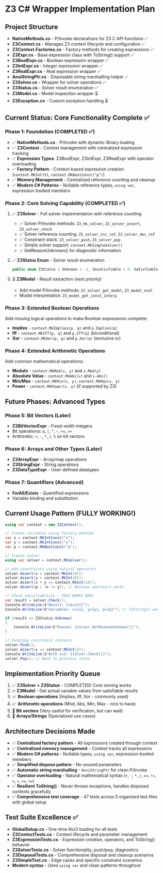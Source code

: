 # Z3 C# Wrapper Implementation Plan

## Project Structure
- **NativeMethods.cs** - P/Invoke declarations for Z3 C API functions ✅
- **Z3Context.cs** - Manages Z3 context lifecycle and configuration ✅
- **Z3Context.Factories.cs** - Factory methods for creating expressions ✅
- **Z3Expr.cs** - Base expression class with ToString() support ✅
- **Z3BoolExpr.cs** - Boolean expression wrapper ✅
- **Z3IntExpr.cs** - Integer expression wrapper ✅
- **Z3RealExpr.cs** - Real expression wrapper ✅
- **AnsiStringPtr.cs** - Disposable string marshalling helper ✅
- **Z3Solver.cs** - Wrapper for solver operations ✅
- **Z3Status.cs** - Solver result enumeration ✅
- **Z3Model.cs** - Model inspection wrapper ⏳
- **Z3Exception.cs** - Custom exception handling ⏳

## Current Status: Core Functionality Complete ✅

### Phase 1: Foundation (COMPLETED ✅)
- ✅ **NativeMethods.cs** - P/Invoke with dynamic library loading
- ✅ **Z3Context** - Context management with centralized expression tracking
- ✅ **Expression Types**: Z3BoolExpr, Z3IntExpr, Z3RealExpr with operator overloading
- ✅ **Factory Pattern** - Context-based expression creation (`context.MkInt(5)`, `context.MkBoolConst("p")`)
- ✅ **Memory Management** - Centralized reference counting and cleanup
- ✅ **Modern C# Patterns** - Nullable reference types, `using var`, expression-bodied members

### Phase 2: Core Solving Capability (COMPLETED ✅)
1. ✅ **Z3Solver** - Full solver implementation with reference counting
   - ✅ Solver P/Invoke methods: `Z3_mk_solver`, `Z3_solver_assert`, `Z3_solver_check`
   - ✅ Solver reference counting: `Z3_solver_inc_ref`, `Z3_solver_dec_ref`
   - ✅ Constraint stack: `Z3_solver_push`, `Z3_solver_pop`
   - ✅ Simple solver support: `context.MkSimpleSolver()`
   - ✅ GetReasonUnknown() for diagnostic information

2. ✅ **Z3Status Enum** - Solver result enumeration
   ```csharp
   public enum Z3Status { Unknown = -1, Unsatisfiable = 0, Satisfiable = 1 }
   ```

3. ⏳ **Z3Model** - Result extraction (next priority)
   - Add model P/Invoke methods: `Z3_solver_get_model`, `Z3_model_eval`
   - Model interpretation: `Z3_model_get_const_interp`

### Phase 3: Extended Boolean Operations
Add missing logical operations to make Boolean expressions complete:
- **Implies** - `context.MkImplies(p, q)` and `p.Implies(q)`
- **Iff** - `context.MkIff(p, q)` and `p.Iff(q)` (biconditional)
- **Xor** - `context.MkXor(p, q)` and `p.Xor(q)` (exclusive or)

### Phase 4: Extended Arithmetic Operations
Add common mathematical operations:
- **Modulo** - `context.MkMod(x, y)` and `x.Mod(y)`
- **Absolute Value** - `context.MkAbs(x)` and `x.Abs()`
- **Min/Max** - `context.MkMin(x, y)`, `context.MkMax(x, y)`
- **Power** - `context.MkPower(x, y)` (if supported by Z3)

## Future Phases: Advanced Types

### Phase 5: Bit Vectors (Later)
- **Z3BitVectorExpr** - Fixed-width integers
- Bit operations: `&`, `|`, `^`, `~`, `<<`, `>>`
- Arithmetic: `+`, `-`, `*`, `/`, `%` on bit vectors

### Phase 6: Arrays and Other Types (Later)
- **Z3ArrayExpr** - Array/map operations
- **Z3StringExpr** - String operations
- **Z3DataTypeExpr** - User-defined datatypes

### Phase 7: Quantifiers (Advanced)
- **ForAll/Exists** - Quantified expressions
- Variable binding and substitution

## Current Usage Pattern (FULLY WORKING!)
```csharp
using var context = new Z3Context();

// Create variables using factory methods
var x = context.MkIntConst("x");
var y = context.MkIntConst("y");
var p = context.MkBoolConst("p");

// Create solver
using var solver = context.MkSolver();

// Add constraints using natural operators
solver.Assert(x > context.MkInt(0));
solver.Assert(y > context.MkInt(0));
solver.Assert(x + y == context.MkInt(10));
solver.Assert(p | (x != y)); // Boolean operators work!

// Check satisfiability - THIS WORKS NOW!
var result = solver.Check();
Console.WriteLine($"Result: {result}");
Console.WriteLine($"Variables: x={x}, y={y}, p={p}"); // ToString() works!

if (result == Z3Status.Unknown)
{
    Console.WriteLine($"Reason: {solver.GetReasonUnknown()}");
}

// Push/pop constraint contexts
solver.Push();
solver.Assert(x == context.MkInt(3));
Console.WriteLine($"With x=3: {solver.Check()}");
solver.Pop(); // Back to previous state
```

## Implementation Priority Queue  
1. ✅ **Z3Solver + Z3Status** - COMPLETED! Core solving works
2. 🔥 **Z3Model** - Get actual variable values from satisfiable results
3. 📈 **Boolean operations** (Implies, Iff, Xor - commonly used)
4. 📈 **Arithmetic operations** (Mod, Abs, Min, Max - nice to have)
5. 🔮 **Bit vectors** (Very useful for verification, but can wait)
6. 🔮 **Arrays/Strings** (Specialized use cases)

## Architecture Decisions Made
- ✅ **Centralized factory pattern** - All expressions created through context
- ✅ **Centralized memory management** - Context tracks all expressions
- ✅ **Modern C# patterns** - Nullable types, `using var`, expression-bodied members
- ✅ **Simplified dispose pattern** - No unused parameters
- ✅ **Automatic string marshalling** - `AnsiStringPtr` for clean P/Invoke
- ✅ **Operator overloading** - Natural mathematical syntax (`+`, `-`, `*`, `/`, `==`, `!=`, `<`, `>`, `<=`, `>=`)
- ✅ **Resilient ToString()** - Never throws exceptions, handles disposed contexts gracefully
- ✅ **Comprehensive test coverage** - 47 tests across 5 organized test files with global setup

## Test Suite Excellence ✅
- **GlobalSetup.cs** - One-time libz3 loading for all tests
- **Z3ContextTests.cs** - Context lifecycle and parameter management
- **Z3ExpressionTests.cs** - Expression creation, operators, and ToString() behavior  
- **Z3SolverTests.cs** - Solver functionality, push/pop, diagnostics
- **Z3DisposalTests.cs** - Comprehensive disposal and cleanup scenarios
- **Z3SimpleTest.cs** - Edge cases and specific constraint scenarios
- **Modern syntax** - Uses `using var` and clean patterns throughout